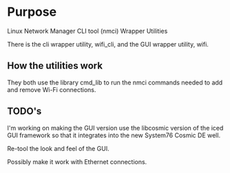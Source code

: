 # Purpose
Linux Network Manager CLI tool (nmci) Wrapper Utilities

There is the cli wrapper utility, wifi_cli, and the GUI wrapper utility, wifi.

## How the utilities work
They both use the library cmd_lib to run the nmci commands needed to add and remove Wi-Fi connections.

## TODO's
I'm working on making the GUI version use the libcosmic version of the iced GUI framework so that it integrates into the new System76 Cosmic DE well. 

Re-tool the look and feel of the GUI.

Possibly make it work with Ethernet connections.